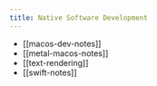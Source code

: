 ```yaml
---
title: Native Software Development
---
```


- [[macos-dev-notes]]
- [[metal-macos-notes]]
- [[text-rendering]]
- [[swift-notes]]